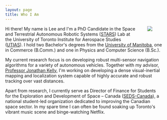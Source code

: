 ```yaml
---
layout: page
title: Who I Am
---
```


<img src="{{ site.url }}/assets/headshot.JPG" style="float: right; margin-right: 2rem; margin-left: 2rem; margin-bottom:2rem"/>

Hi there! My name is Lee and I'm a PhD Candidate in the Space and Terrestrial Autonomous Robotic Systems (<a href="http://stars.utias.utoronto.ca/">STARS</a>) Lab at the University of Toronto Institute for Aerospace Studies (<a href="http://utias.utoronto.ca/">UTIAS</a>). I hold two Bachelor's degrees from the <a href="http://umanitoba.ca">University of Manitoba</a>, one in Commerce (B.Comm.) and one in Physics and Computer Science (B.Sc.).

My current research focus is on developing robust multi-sensor navigation algorithms for a variety of autonomous vehicles. Together with my advisor, <a href="http://jonathankelly.info">Professor Jonathan Kelly</a>, I'm working on developing a dense visual-inertial mapping and localization system capable of highly accurate and robust tracking over vast distances.

Apart from research, I currently serve as Director of Finance for Students for the Exploration and Development of Space &ndash; Canada (<a href="http://seds.ca">SEDS-Canada</a>), a national student-led organization dedicated to improving the Canadian space sector. In my spare time I can often be found soaking up Toronto's vibrant music scene and binge-watching Netflix.